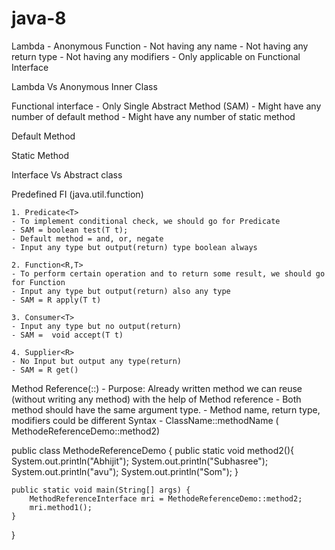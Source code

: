 # java-8

Lambda
	- Anonymous Function
	- Not having any name
	- Not having any return type
	- Not having any modifiers
	- Only applicable on Functional Interface 
 
Lambda Vs Anonymous Inner Class

Functional interface
	- Only Single Abstract Method (SAM)
	- Might have any number of default method
	- Might have any number of static method

Default Method

Static Method

Interface Vs Abstract class

Predefined FI (java.util.function)

	1. Predicate<T>
	- To implement conditional check, we should go for Predicate
	- SAM = boolean test(T t);
	- Default method = and, or, negate
	- Input any type but output(return) type boolean always
	
	2. Function<R,T>
	- To perform certain operation and to return some result, we should go for Function 
	- Input any type but output(return) also any type
	- SAM = R apply(T t)
	
	3. Consumer<T>
	- Input any type but no output(return)
	- SAM =  void accept(T t)
	
	4. Supplier<R>
	- No Input but output any type(return)
	- SAM = R get()

 
Method Reference(::)
	- Purpose: Already written method we can reuse (without writing any method) with the help of Method reference
	- Both method should have the same argument type.
	- Method name, return type, modifiers could be different
	 Syntax - ClassName::methodName ( MethodeReferenceDemo::method2)
	
public class MethodeReferenceDemo {
    public static void method2(){
        System.out.println("Abhijit");
        System.out.println("Subhasree");
        System.out.println("avu");
        System.out.println("Som");
    }
    
    public static void main(String[] args) {
        MethodReferenceInterface mri = MethodeReferenceDemo::method2;
        mri.method1();
    }
}
